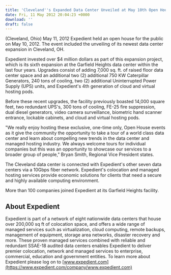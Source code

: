 ```yaml
---
title: 'Cleveland''s Expanded Data Center Unveiled at May 10th Open House'
date: Fri, 11 May 2012 20:04:23 +0000
download: ''
draft: false
---
```


(Cleveland, Ohio) May 11, 2012 Expedient held an open house for the public on May 10, 2012. The event included the unveiling of its newest data center expansion in Cleveland, OH.

Expedient invested over $4 million dollars as part of this expansion project, which is its sixth expansion at the Garfield Heights data center within the last four years. Upgrades consist of adding 7,000 sq. ft. of raised floor data center space and an additional two (2) additional 750 KW Caterpillar Generators, 240 tons of cooling, two (2) additional Uninterrupted Power Supply (UPS) units, and Expedient's 4th generation of cloud and virtual hosting pods.

Before these recent upgrades, the facility previously boasted 14,000 square feet, two redundant UPS's, 300 tons of cooling, FE-25 fire suppression, dual diesel generators, video camera surveillance, biometric hand scanner entrance, lockable cabinets, and cloud and virtual hosting pods.

"We really enjoy hosting these exclusive, one-time only, Open House events as it give the community the opportunity to take a tour of a world class data center and learn about compelling new trends in the data center and managed hosting industry. We always welcome tours for individual companies but this was an opportunity to showcase our services to a broader group of people," Bryan Smith, Regional Vice President states.

The Cleveland data center is connected with Expedient's other seven data centers via a 10Gbps fiber network. Expedient's colocation and managed hosting services provide economic solutions for clients that need a secure and highly available computing environment.

More than 100 companies joined Expedient at its Garfield Heights facility.

About Expedient
---------------

Expedient is part of a network of eight nationwide data centers that house over 200,000 sq ft of colocation space, and offers a wide range of managed services such as virtualization, cloud computing, remote backups, management of equipment, storage area networks, disaster recovery and more. These proven managed services combined with reliable and redundant SSAE-18 audited data centers enables Expedient to deliver premier colocation, network and managed services to enterprise, commercial, education and government entities. To learn more about Expedient please log on to [www.expedient.com](https://www.expedient.com/company/www.expedient.com)